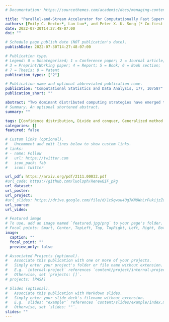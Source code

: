 ```yaml
---
# Documentation: https://sourcethemes.com/academic/docs/managing-content/

title: "Parallel-and-Stream Accelerator for Computationally Fast Supervised Learning"
authors: [Emily C. Hector*, Lan Luo*, and Peter X.-K. Song (* Co-first author)]
date: 2022-07-30T14:27:48-07:00
doi: ""

# Schedule page publish date (NOT publication's date).
publishDate: 2022-07-30T14:27:48-07:00

# Publication type.
# Legend: 0 = Uncategorized; 1 = Conference paper; 2 = Journal article;
# 3 = Preprint/Working paper; 4 = Report; 5 = Book; 6 = Book section;
# 7 = Thesis; 8 = Patent
publication_types: ["2"]

# Publication name and optional abbreviated publication name.
publication: "Computational Statistics and Data Analysis, 177, 107587"
publication_short: ""

abstract: "Two dominant distributed computing strategies have emerged to overcome the computational bottleneck of supervised learning with big data: parallel data processing in the MapReduce paradigm and serial data processing in the online streaming paradigm. Despite the two strategies' common divide-and-combine approach, they differ in how they aggregate information, leading to different trade-offs between statistical and computational performance. The authors propose a new hybrid paradigm, termed a Parallel-and-Stream Accelerator (PASA), that uses the strengths of both strategies for computationally fast and statistically efficient supervised learning. PASA's architecture nests online streaming processing into each distributed and parallelized data process in a MapReduce framework. PASA leverages the advantages and mitigates the disadvantages of both the MapReduce and online streaming approaches to deliver a more flexible paradigm satisfying practical computing needs. The authors study the analytic properties and computational complexity of PASA and detail its implementation for two key statistical learning tasks. PASA's performance is illustrated through simulations and a large-scale data example building a prediction model for online purchases from advertising data."
# Summary. An optional shortened abstract.
summary: ""

tags: [Confidence distribution, Divide and conquer, Generalized method of moments, Online learning, Prediction]
categories: []
featured: false

# Custom links (optional).
#   Uncomment and edit lines below to show custom links.
# links:
# - name: Follow
#   url: https://twitter.com
#   icon_pack: fab
#   icon: twitter

url_pdf: https://arxiv.org/pdf/2111.00032.pdf
#url_code: https://github.com/luolsph/RenewQIF_pkg
url_dataset:
url_poster: 
url_project:
#url_slides: https://drive.google.com/file/d/1c9qwsu4Og7KN8WnLrFukijzZoh9Mbd6D/view?usp=sharing
url_source:
url_video:

# Featured image
# To use, add an image named `featured.jpg/png` to your page's folder. 
# Focal points: Smart, Center, TopLeft, Top, TopRight, Left, Right, BottomLeft, Bottom, BottomRight.
image:
  caption: ""
  focal_point: ""
  preview_only: false

# Associated Projects (optional).
#   Associate this publication with one or more of your projects.
#   Simply enter your project's folder or file name without extension.
#   E.g. `internal-project` references `content/project/internal-project/index.md`.
#   Otherwise, set `projects: []`.
# projects: [PASA]

# Slides (optional).
#   Associate this publication with Markdown slides.
#   Simply enter your slide deck's filename without extension.
#   E.g. `slides: "example"` references `content/slides/example/index.md`.
#   Otherwise, set `slides: ""`.
slides: ""
---
```

